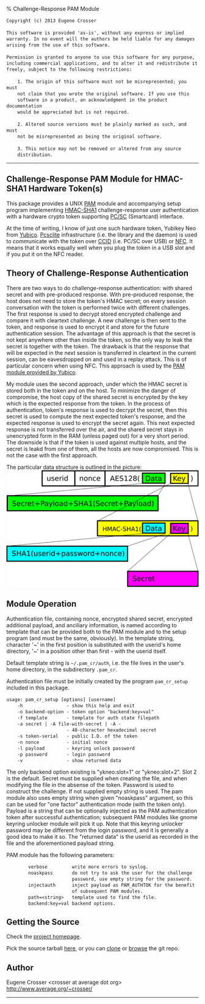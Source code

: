 % Challenge-Response PAM Module

```
Copyright (c) 2013 Eugene Crosser

This software is provided 'as-is', without any express or implied
warranty. In no event will the authors be held liable for any damages
arising from the use of this software.

Permission is granted to anyone to use this software for any purpose,
including commercial applications, and to alter it and redistribute it
freely, subject to the following restrictions:

    1. The origin of this software must not be misrepresented; you must
    not claim that you wrote the original software. If you use this
    software in a product, an acknowledgment in the product documentation
    would be appreciated but is not required.

    2. Altered source versions must be plainly marked as such, and must
    not be misrepresented as being the original software.

    3. This notice may not be removed or altered from any source
    distribution.
```

------------------------------------------------------------------------

## Challenge-Response PAM Module for HMAC-SHA1 Hardware Token(s)

This package provides a UNIX
[PAM](http://en.wikipedia.org/wiki/Pluggable_Authentication_Modules)
module and accompanying setup program implementing
[HMAC-SHA1](http://en.wikipedia.org/wiki/HMAC-SHA1) challenge-response
user authentication with a hardware crypto token supporting
[PC/SC](http://en.wikipedia.org/wiki/PC/SC) (Smartcard) interface.

At the time of writing, I know of just one such hardware token, Yubikey
Neo from [Yubico](http://www.yubico.com/).
[Pcsclite](http://pcsclite.alioth.debian.org/) infrastructure (i.e.
the library and the daemon) is used to communicate with the token over
[CCID](http://en.wikipedia.org/wiki/Integrated_Circuit_Card_Interface_Device)
(i.e. PC/SC over USB) or
[NFC](http://en.wikipedia.org/wiki/Near_field_communication). It means
that it works equally well when you plug the token in a USB slot and if
you put it on the NFC reader.

## Theory of Challenge-Response Authentication

There are two ways to do challenge-response authentication: with shared
secret and with pre-produced response. With pre-produced response, the
host does not need to store the token's HMAC secret; on every session
conversation with the token is performed twice with different challenges.
The first response is used to decrypt stored encrypted challenge and
compare it with cleartext challenge. A new challenge is then sent
to the token, and response is used to encrypt it and store for the
future authentication session. The advantage of this approach is that
the secret is not kept anywhere other than inside the token, so the only
way to leak the secret is together with the token. The drawback is that
the response that will be expected in the next session is transferred in
cleartext in the current session, can be eavesdropped on and used in a
replay attack. This is of particular concern when using NFC. This
approach is used by the
[PAM module provided by Yubico](https://github.com/Yubico/yubico-pam).

My module uses the second approach, under which the HMAC secret is
stored both in the token and on the host. To minimize the danger of
compromise, the host copy of the shared secret is encrypted by the key
which is the expected response from the token. In the process of
authentication, token's response is used to decrypt the secret, then
this secret is used to compute the next expected token's response, and
the expected response is used to encrypt the secret again. This next
expected response is not transferred over the air, and the shared secret
stays in unencrypted form in the RAM (unless paged out) for a very short
period. The downside is that if the token is used against multiple
hosts, and the secret is leakd from one of them, all the hosts are now
compromised. This is not the case with the first approach.

The particular data structure is outlined in the picture:
![](auth-data-structure.svg)

## Module Operation

Authentication file, containing nonce, encrypted shared secret,
encrypted additional payload, and anciliary information, is named
according to template that can be provided both to the PAM module and
to the setup program (and must be the same, obviously). In the template
string, character '~' in the first position is substituted with the
userid's home directory, '~' in a position other than first - with the
userid itself.

Default template string is `~/.pam_cr/auth`, i.e. the file lives in the
user's home directory, in the subdirectory `.pam_cr`.

Authentication file must be initially created by the program
`pam_cr_setup` included in this package.

```
usage: pam_cr_setup [options] [username]
    -h                - show this help and exit
    -o backend-option - token option "backend:key=val"
    -f template       - template for auth state filepath
    -a secret | -A file-with-secret | -A -
                      - 40-character hexadecimal secret
    -s token-serial   - public I.D. of the token
    -n nonce          - initial nonce
    -l payload        - keyring unlock password
    -p password       - login password
    -v                - show returned data
```

The only backend option existing is "ykneo:slot=1" or "ykneo:slot=2".
Slot 2 is the default. Secret must be supplied when creating the file,
and when modifying the file in the absense of the token. Password is
used to construct the challenge. If not supplied empty string is used.
The pam module also uses empty string when given "noaskpass" argument,
so this can be used for "one factor" authentication mode (with the token
only). Payload is a string that can be optionally injected as the PAM
authentication token after successful authentication; subsequent PAM
modules like gnome keyring unlocker module will pick it up. Note that
this keyring unlocker password may be different from the login
password, and it is generally a good idea to make it so. The "returned
data" is the userid as recorded in the file and the aforementioned
payload string.

PAM module has the following parameters:

```
        verbose         write more errors to syslog.
        noaskpass       do not try to ask the user for the challenge
                        password, use empty string for the password.
        injectauth      inject payload as PAM_AUTHTOK for the benefit
                        of subsequent PAM modules.
        path=<string>   template used to find the file.
        backend:key=val backend options.
```

## Getting the Source

Check the [project homepage](http://www.average.org/chal-resp-auth/).

Pick the source tarball
[here](http://www.average.org/chal-resp-auth/pam_pcsc_cr-0.9.2.tar.xz),
or you can [clone](git://git.average.org/git/pam_pcsc_cr.git) or
[browse](http://www.average.org/gitweb/?p=pam_pcsc_cr.git;a=summary)
the git repo.

## Author

Eugene Crosser \<crosser at average dot org\>   
<http://www.average.org/~crosser/>

---
